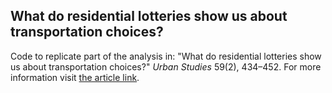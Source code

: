 ## What do residential lotteries show us about transportation choices?
Code to replicate part of the analysis in: "What do residential lotteries show us about transportation choices?" *Urban Studies* 59(2), 434–452.
For more information visit [the article link](https://journals.plos.org/plosone/article?id=10.1371/journal.pone.0278265).
